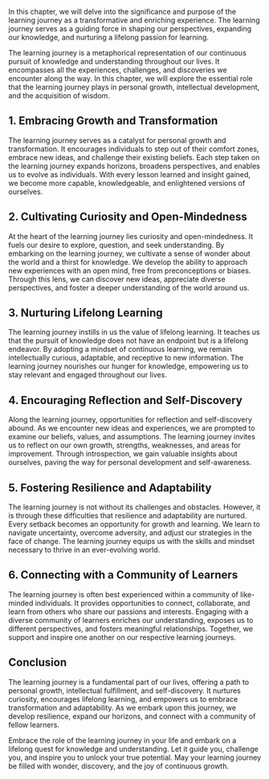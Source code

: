 
In this chapter, we will delve into the significance and purpose of the learning journey as a transformative and enriching experience. The learning journey serves as a guiding force in shaping our perspectives, expanding our knowledge, and nurturing a lifelong passion for learning.

The learning journey is a metaphorical representation of our continuous pursuit of knowledge and understanding throughout our lives. It encompasses all the experiences, challenges, and discoveries we encounter along the way. In this chapter, we will explore the essential role that the learning journey plays in personal growth, intellectual development, and the acquisition of wisdom.

1\. Embracing Growth and Transformation
--------------------------------------

The learning journey serves as a catalyst for personal growth and transformation. It encourages individuals to step out of their comfort zones, embrace new ideas, and challenge their existing beliefs. Each step taken on the learning journey expands horizons, broadens perspectives, and enables us to evolve as individuals. With every lesson learned and insight gained, we become more capable, knowledgeable, and enlightened versions of ourselves.

2\. Cultivating Curiosity and Open-Mindedness
--------------------------------------------

At the heart of the learning journey lies curiosity and open-mindedness. It fuels our desire to explore, question, and seek understanding. By embarking on the learning journey, we cultivate a sense of wonder about the world and a thirst for knowledge. We develop the ability to approach new experiences with an open mind, free from preconceptions or biases. Through this lens, we can discover new ideas, appreciate diverse perspectives, and foster a deeper understanding of the world around us.

3\. Nurturing Lifelong Learning
------------------------------

The learning journey instills in us the value of lifelong learning. It teaches us that the pursuit of knowledge does not have an endpoint but is a lifelong endeavor. By adopting a mindset of continuous learning, we remain intellectually curious, adaptable, and receptive to new information. The learning journey nourishes our hunger for knowledge, empowering us to stay relevant and engaged throughout our lives.

4\. Encouraging Reflection and Self-Discovery
--------------------------------------------

Along the learning journey, opportunities for reflection and self-discovery abound. As we encounter new ideas and experiences, we are prompted to examine our beliefs, values, and assumptions. The learning journey invites us to reflect on our own growth, strengths, weaknesses, and areas for improvement. Through introspection, we gain valuable insights about ourselves, paving the way for personal development and self-awareness.

5\. Fostering Resilience and Adaptability
----------------------------------------

The learning journey is not without its challenges and obstacles. However, it is through these difficulties that resilience and adaptability are nurtured. Every setback becomes an opportunity for growth and learning. We learn to navigate uncertainty, overcome adversity, and adjust our strategies in the face of change. The learning journey equips us with the skills and mindset necessary to thrive in an ever-evolving world.

6\. Connecting with a Community of Learners
------------------------------------------

The learning journey is often best experienced within a community of like-minded individuals. It provides opportunities to connect, collaborate, and learn from others who share our passions and interests. Engaging with a diverse community of learners enriches our understanding, exposes us to different perspectives, and fosters meaningful relationships. Together, we support and inspire one another on our respective learning journeys.

Conclusion
----------

The learning journey is a fundamental part of our lives, offering a path to personal growth, intellectual fulfillment, and self-discovery. It nurtures curiosity, encourages lifelong learning, and empowers us to embrace transformation and adaptability. As we embark upon this journey, we develop resilience, expand our horizons, and connect with a community of fellow learners.

Embrace the role of the learning journey in your life and embark on a lifelong quest for knowledge and understanding. Let it guide you, challenge you, and inspire you to unlock your true potential. May your learning journey be filled with wonder, discovery, and the joy of continuous growth.
